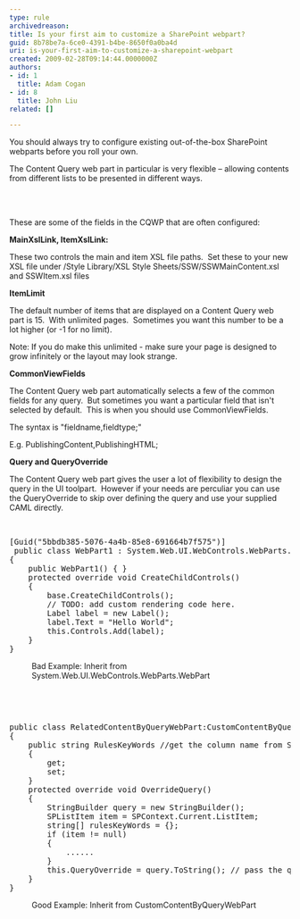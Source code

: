 ```yaml
---
type: rule
archivedreason: 
title: Is your first aim to customize a SharePoint webpart?
guid: 8b78be7a-6ce0-4391-b4be-8650f0a0ba4d
uri: is-your-first-aim-to-customize-a-sharepoint-webpart
created: 2009-02-28T09:14:44.0000000Z
authors:
- id: 1
  title: Adam Cogan
- id: 8
  title: John Liu
related: []

---
```




  <p>You should always try to configure existing out-of-the-box SharePoint webparts before you roll your own.</p>
The Content Query web part in particular&#160;is very flexible – allowing contents from different lists to be presented in different ways. <br>

<br><excerpt class='endintro'></excerpt><br>

  <p>These are some of the fields in the CQWP that are often configured&#58;</p>
<p><strong>MainXslLink, ItemXslLink&#58;</strong></p>
<p>These two controls the main and item XSL file paths.&#160; Set these to your new XSL file under /Style Library/XSL Style Sheets/SSW/SSWMainContent.xsl and SSWItem.xsl files</p>
<p><strong>ItemLimit </strong></p>
<p>The default number of items that are displayed on a Content Query web part is 15.&#160; With unlimited pages.&#160; Sometimes you want this number to be a lot higher (or -1 for no limit).</p>
<p>Note&#58; If you do make this unlimited - make sure your page is designed to grow infinitely or the layout may look strange.</p>
<p><strong>CommonViewFields </strong></p>
<p>The Content Query web part automatically selects a few of the common fields for any query.&#160; But sometimes you want a particular field that isn't selected by default.&#160; This is when you should use CommonViewFields.</p>
<p>The syntax is &quot;fieldname,fieldtype;&quot;</p>
<p>E.g. PublishingContent,PublishingHTML;</p>
<p><strong>Query and QueryOverride </strong></p>
<p>The Content Query web part gives the user a lot of flexibility to design the query in the UI toolpart.&#160; However if your needs are perculiar you can use the QueryOverride to skip over defining the query and use your supplied CAML directly.</p>
<p>&#160;</p>
<dl class="badCode">
    <dt>
    <pre>[Guid(&quot;5bbdb385-5076-4a4b-85e8-691664b7f575&quot;)]<br> public class WebPart1 &#58; System.Web.UI.WebControls.WebParts.WebPart<br>&#123;<br>    public WebPart1() &#123; &#125;<br>    protected override void CreateChildControls()<br>    &#123;<br>        base.CreateChildControls();<br>        // TODO&#58; add custom rendering code here.<br>        Label label = new Label();<br>        label.Text = &quot;Hello World&quot;;<br>        this.Controls.Add(label);<br>    &#125;<br>&#125;</pre>
    </dt>
    <dd>Bad Example&#58; Inherit from System.Web.UI.WebControls.WebParts.WebPart</dd>
</dl>
<p>&#160;</p>
<p>&#160;</p>
<dl class="goodCode">
    <dt>
    <pre>public class RelatedContentByQueryWebPart&#58;CustomContentByQueryWebPart<br>&#123;<br>    public string RulesKeyWords //get the column name from SharePoint<br>    &#123;<br>        get;<br>        set;<br>    &#125;<br>    protected override void OverrideQuery()<br>    &#123;<br>        StringBuilder query = new StringBuilder();<br>        SPListItem item = SPContext.Current.ListItem;<br>        string[] rulesKeyWords = &#123;&#125;;<br>        if (item != null)<br>        &#123;<br>            ......<br>        &#125;<br>        this.QueryOverride = query.ToString(); // pass the query<br>    &#125;<br>&#125;</pre>
    </dt>
    <dd>Good Example&#58; Inherit from CustomContentByQueryWebPart</dd>
</dl>
<p>&#160;</p>



